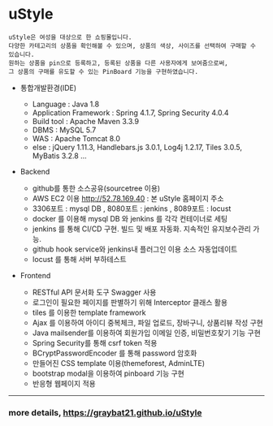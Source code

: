 # uStyle
    uStyle은 여성을 대상으로 한 쇼핑몰입니다.
    다양한 카테고리의 상품을 확인해볼 수 있으며, 상품의 색상, 사이즈를 선택하여 구매할 수 있습니다. 
    원하는 상품을 pin으로 등록하고, 등록된 상품을 다른 사용자에게 보여줌으로써, 
    그 상품의 구매를 유도할 수 있는 PinBoard 기능을 구현하였습니다.

- 통합개발환경(IDE)
  - Language : Java 1.8
  - Application Framework : Spring 4.1.7, Spring Security 4.0.4
  - Build tool : Apache Maven 3.3.9
  - DBMS : MySQL 5.7
  - WAS : Apache Tomcat 8.0
  - else : jQuery 1.11.3, Handlebars.js 3.0.1, Log4j 1.2.17, Tiles 3.0.5, MyBatis 3.2.8 ...
  
- Backend
  - github를 통한 소스공유(sourcetree 이용)
  - AWS EC2 이용 http://52.78.169.40 : 본 uStyle 홈페이지 주소
  - 3306포트 : mysql DB ,  8080포트 : jenkins ,  8089포트 : locust
  - docker 를 이용해 mysql DB 와 jenkins 를 각각 컨테이너로 세팅
  - jenkins 를 통해 CI/CD 구현. 빌드 및 배포 자동화. 지속적인 유지보수관리 가능.
  - github hook service와 jenkins내 플러그인 이용 소스 자동업데이트
  - locust 를 통해 서버 부하테스트

- Frontend
  - RESTful API 문서화 도구 Swagger 사용
  - 로그인이 필요한 페이지를 판별하기 위해 Interceptor 클래스 활용
  - tiles 를 이용한 template framework
  - Ajax 를 이용하여 아이디 중복체크, 파일 업로드, 장바구니, 상품리뷰 작성 구현
  - Java mailsender를 이용하여 회원가입 이메일 인증, 비밀번호찾기 기능 구현
  - Spring Security를 통해 csrf token 적용
  - BCryptPasswordEncoder 를 통해 password 암호화
  - 만들어진 CSS template 이용(themeforest, AdminLTE)
  - bootstrap modal을 이용하여 pinboard 기능 구현
  - 반응형 웹페이지 적용


<hr/>

### more details, https://graybat21.github.io/uStyle
